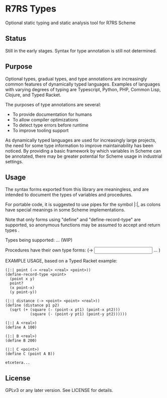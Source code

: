 R7RS Types
==========
Optional static typing and static analysis tool for R7RS Scheme

Status
------
Still in the early stages. Syntax for type annotation is still not
determined.

Purpose
-------
Optional types, gradual types, and type annotations are increasingly
common features of dynamically typed languages. Examples of languages
with varying degrees of typing are Typescript, Python, PHP, Common Lisp,
Clojure, and Typed Racket.

The purposes of type annotations are several:

- To provide documentation for humans
- To allow compiler optimizations
- To detect type errors before runtime
- To improve tooling support

As dynamically typed languages are used for increasingly large projects,
the need for some type information to improve maintainability has been
noticed. By providing a basic framework by which variables in Scheme can
be annotated, there may be greater potential for Scheme usage in industrial
settings.

Usage
-----
The syntax forms exported from this library are meaningless,
and are intended to document the types of variables and
procedures.

For portable code, it is suggested to use pipes for the symbol
|:|, as colons have special meanings in some Scheme
implementations.

Note that only forms using "define" and "define-record-type"
are supported, so anonymous functions may be assumed to accept
and return types <any>.

Types being supported:
<any> <vector> <list> <number> <real> <complex> <rational>
<boolean> ... (WIP)

Procedures have their own type forms:
(-> <input type> ... <output type>)

EXAMPLE USAGE, based on a Typed Racket example:

    (|:| point (-> <real> <real> <point>))
    (define-record-type <point>
      (point x y)
      point?
      (x point-x)
      (y point-y))

    (|:| distance (-> <point> <point> <real>))
    (define (distance p1 p2)
      (sqrt (+ (square (- (point-x pt1) (point-x pt2)))
               (square (- (point-y pt1) (point-y pt2))))))

    (|:| A <real>)
    (define A 100)

    (|:| B <real>)
    (define B 200)

    (|:| C <point>)
    (define C (point A B))

    etcetera...

License
-------
GPLv3 or any later version. See LICENSE for details.
